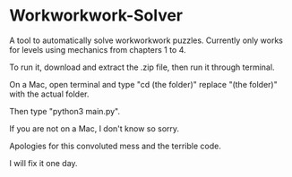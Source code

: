 # Workworkwork-Solver
A tool to automatically solve workworkwork puzzles.
Currently only works for levels using mechanics from chapters 1 to 4.



To run it, download and extract the .zip file, then run it through terminal.

On a Mac, open terminal and type "cd (the folder)" replace "(the folder)" with the actual folder. 

Then type "python3 main.py".

If you are not on a Mac, I don't know so sorry.

Apologies for this convoluted mess and the terrible code.

I will fix it one day.
